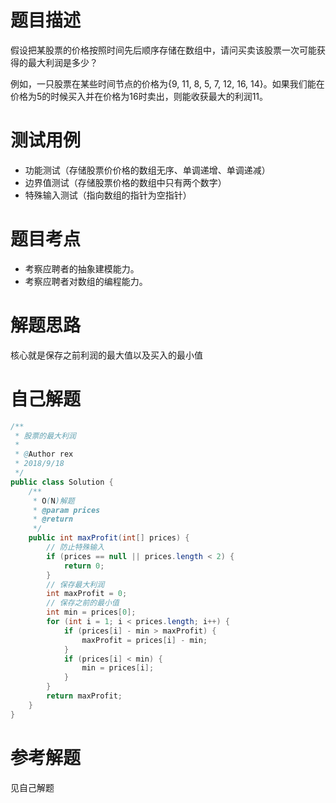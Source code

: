# 题目描述
假设把某股票的价格按照时间先后顺序存储在数组中，请问买卖该股票一次可能获得的最大利润是多少？

例如，一只股票在某些时间节点的价格为{9, 11, 8, 5, 7, 12, 16, 14}。如果我们能在价格为5的时候买入并在价格为16时卖出，则能收获最大的利润11。

# 测试用例
* 功能测试（存储股票价价格的数组无序、单调递增、单调递减）
* 边界值测试（存储股票价格的数组中只有两个数字）
* 特殊输入测试（指向数组的指针为空指针）

# 题目考点
* 考察应聘者的抽象建模能力。
* 考察应聘者对数组的编程能力。

# 解题思路
核心就是保存之前利润的最大值以及买入的最小值
# 自己解题
```java
/**
 * 股票的最大利润
 *
 * @Author rex
 * 2018/9/18
 */
public class Solution {
    /**
     * O(N)解题
     * @param prices
     * @return
     */
    public int maxProfit(int[] prices) {
        // 防止特殊输入
        if (prices == null || prices.length < 2) {
            return 0;
        }
        // 保存最大利润
        int maxProfit = 0;
        // 保存之前的最小值
        int min = prices[0];
        for (int i = 1; i < prices.length; i++) {
            if (prices[i] - min > maxProfit) {
                maxProfit = prices[i] - min;
            }
            if (prices[i] < min) {
                min = prices[i];
            }
        }
        return maxProfit;
    }
}
```
# 参考解题
见自己解题
